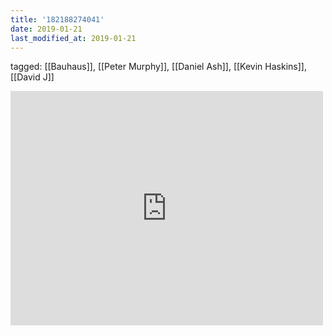 ```yaml
---
title: '182188274041'
date: 2019-01-21
last_modified_at: 2019-01-21
---
```

tagged: [[Bauhaus]], [[Peter Murphy]], [[Daniel Ash]], [[Kevin Haskins]], [[David J]]
<iframe allow="accelerometer; autoplay; clipboard-write; encrypted-media; gyroscope; picture-in-picture" allowfullscreen="" frameborder="0" height="375" id="youtube_iframe" src="https://www.youtube.com/embed/6KsxsO9FrLE?feature=oembed&amp;enablejsapi=1&amp;origin=https://safe.txmblr.com&amp;wmode=opaque" width="500"></iframe>
